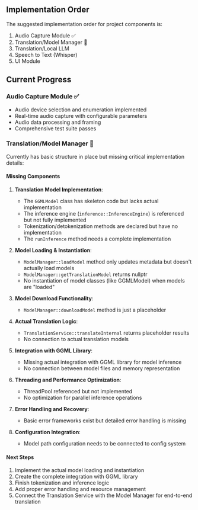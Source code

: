 ## Implementation Order

The suggested implementation order for project components is:

1. Audio Capture Module ✅
2. Translation/Model Manager 🔄
3. Translation/Local LLM
4. Speech to Text (Whisper)
5. UI Module

## Current Progress

### Audio Capture Module ✅
- Audio device selection and enumeration implemented
- Real-time audio capture with configurable parameters
- Audio data processing and framing
- Comprehensive test suite passes

### Translation/Model Manager 🔄
Currently has basic structure in place but missing critical implementation details:

#### Missing Components
1. **Translation Model Implementation**:
   - The `GGMLModel` class has skeleton code but lacks actual implementation
   - The inference engine (`inference::InferenceEngine`) is referenced but not fully implemented
   - Tokenization/detokenization methods are declared but have no implementation
   - The `runInference` method needs a complete implementation

2. **Model Loading & Instantiation**:
   - `ModelManager::loadModel` method only updates metadata but doesn't actually load models
   - `ModelManager::getTranslationModel` returns nullptr
   - No instantiation of model classes (like GGMLModel) when models are "loaded"

3. **Model Download Functionality**:
   - `ModelManager::downloadModel` method is just a placeholder

4. **Actual Translation Logic**:
   - `TranslationService::translateInternal` returns placeholder results
   - No connection to actual translation models

5. **Integration with GGML Library**:
   - Missing actual integration with GGML library for model inference
   - No connection between model files and memory representation

6. **Threading and Performance Optimization**:
   - ThreadPool referenced but not implemented
   - No optimization for parallel inference operations

7. **Error Handling and Recovery**:
   - Basic error frameworks exist but detailed error handling is missing

8. **Configuration Integration**:
   - Model path configuration needs to be connected to config system

#### Next Steps
1. Implement the actual model loading and instantiation
2. Create the complete integration with GGML library
3. Finish tokenization and inference logic
4. Add proper error handling and resource management
5. Connect the Translation Service with the Model Manager for end-to-end translation